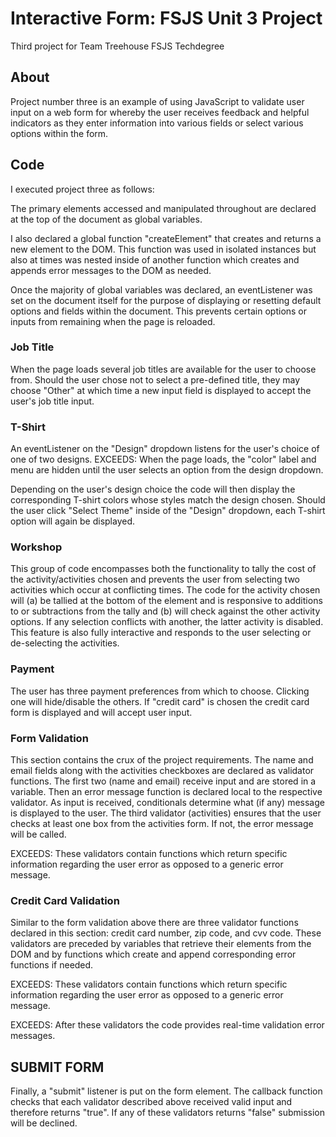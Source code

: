 # Interactive Form: FSJS Unit 3 Project
 Third project for Team Treehouse FSJS Techdegree

## About 
Project number three is an example of using JavaScript to validate user input on a web form for whereby the user receives feedback and helpful indicators as they enter information into various fields or select various options within the form.

## Code
I executed project three as follows: 

The primary elements accessed and manipulated throughout are declared at the top of the document as global variables. 

I also declared a global function "createElement" that creates and returns a new element to the DOM. This function was used in isolated instances but also at times was nested inside of another function which creates and appends error messages to the DOM as needed. 

Once the majority of global variables was declared, an eventListener was set on the document itself for the purpose of displaying or resetting default options and fields within the document. This prevents certain options or inputs from remaining when the page is reloaded. 

### Job Title
When the page loads several job titles are available for the user to choose from. Should the user chose not to select a pre-defined title, they may choose "Other" at which time a new input field is displayed to accept the user's job title input.

### T-Shirt
An eventListener on the "Design" dropdown listens for the user's choice of one of two designs. EXCEEDS: When the page loads, the "color" label and menu are hidden until the user selects an option from the design dropdown.

Depending on the user's design choice the code will then display the corresponding T-shirt colors whose styles match the design chosen. Should the user click "Select Theme" inside of the "Design" dropdown, each T-shirt option will again be displayed. 

### Workshop
This group of code encompasses both the functionality to tally the cost of the activity/activities chosen and prevents the user from selecting two activities which occur at conflicting times. The code for the activity chosen will (a) be tallied at the bottom of the element and is responsive to additions to or subtractions from the tally and (b) will check against the other activity options. If any selection conflicts with another, the latter activity is disabled. This feature is also fully interactive and responds to the user selecting or de-selecting the activities. 

### Payment
The user has three payment preferences from which to choose. Clicking one will hide/disable the others. If "credit card" is chosen the credit card form is displayed and will accept user input. 

### Form Validation
This section contains the crux of the project requirements. The name and email fields along with the activities checkboxes are declared as validator functions. The first two (name and email) receive input and are stored in a variable. Then an error message function is declared local to the respective validator. As input is received, conditionals determine what (if any) message is displayed to the user. The third validator (activities) ensures that the user checks at least one box from the activities form. If not, the error message will be called.


EXCEEDS: These validators contain functions which return specific information regarding the user error as opposed to a generic error message.

### Credit Card Validation
Similar to the form validation above there are three validator functions declared in this section: credit card number, zip code, and cvv code. These validators are preceded by variables that retrieve their elements from the DOM and by functions which create and append corresponding error functions if needed. 

EXCEEDS: These validators contain functions which return specific information regarding the user error as opposed to a generic error message.

EXCEEDS: After these validators the code provides real-time validation error messages. 

## SUBMIT FORM
Finally, a "submit" listener is put on the form element. The callback function checks that each validator described above received valid input and therefore returns "true". If any of these validators returns "false" submission will be declined.